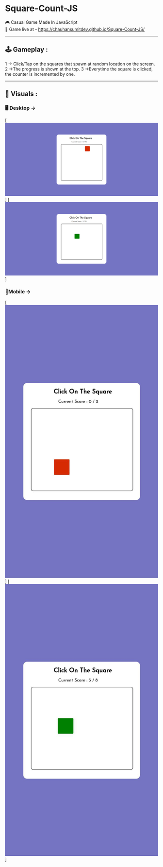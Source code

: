 # Square-Count-JS
🎮 Casual Game Made In JavaScript<br>
🔴 Game live at - https://chauhansumitdev.github.io/Square-Count-JS/
***
## 🕹️ Gameplay :
1 -> Click/Tap on the squares that spawn at random location on the screen.
2 ->The progress is shown at the top.
3 ->Everytime the square is clicked, the counter is incremented by one.
***
## 🎥 Visuals : 

### 🖥️ Desktop ->
[![Desktop Gameplay 1](/assets/desktop1.png)]
[![Desktop Gameplay 2](/assets/desktop2.png)] 

### 📱Mobile ->
[![Mobile Gameplay 1](/assets/mobile1.jpeg)]
[![Mobile Gameplay 2](/assets/mobile2.jpeg)]

